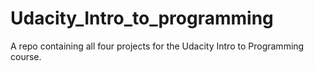 # Udacity_Intro_to_programming
A repo containing all four projects for the Udacity Intro to Programming course.
